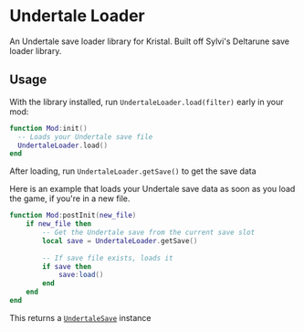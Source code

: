 # Undertale Loader

An Undertale save loader library for Kristal.
Built off Sylvi's Deltarune save loader library.

## Usage

With the library installed, run `UndertaleLoader.load(filter)` early in your mod:

```lua
function Mod:init()
  -- Loads your Undertale save file
  UndertaleLoader.load()
end
```

After loading, run `UndertaleLoader.getSave()` to get the save data

Here is an example that loads your Undertale save data as soon as you load the game, if you're in a new file.

```lua
function Mod:postInit(new_file)
    if new_file then
        -- Get the Undertale save from the current save slot
        local save = UndertaleLoader.getSave()
        
        -- If save file exists, loads it
        if save then
            save:load()
        end
    end
end
```

This returns a [`UndertaleSave`](scripts/globals/UndertaleSave.lua) instance
